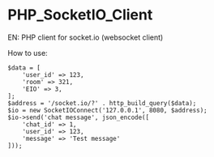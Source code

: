 PHP_SocketIO_Client
===================

EN: PHP client for socket.io (websocket client)

How to use:
```
$data = [
    'user_id' => 123,
    'room' => 321,
    'EIO' => 3,
];
$address = '/socket.io/?' . http_build_query($data);
$io = new SocketIOConnect('127.0.0.1', 8080, $address);
$io->send('chat message', json_encode([
    'chat_id' => 1,
    'user_id' => 123,
    'message' => 'Test message'
]));

```
